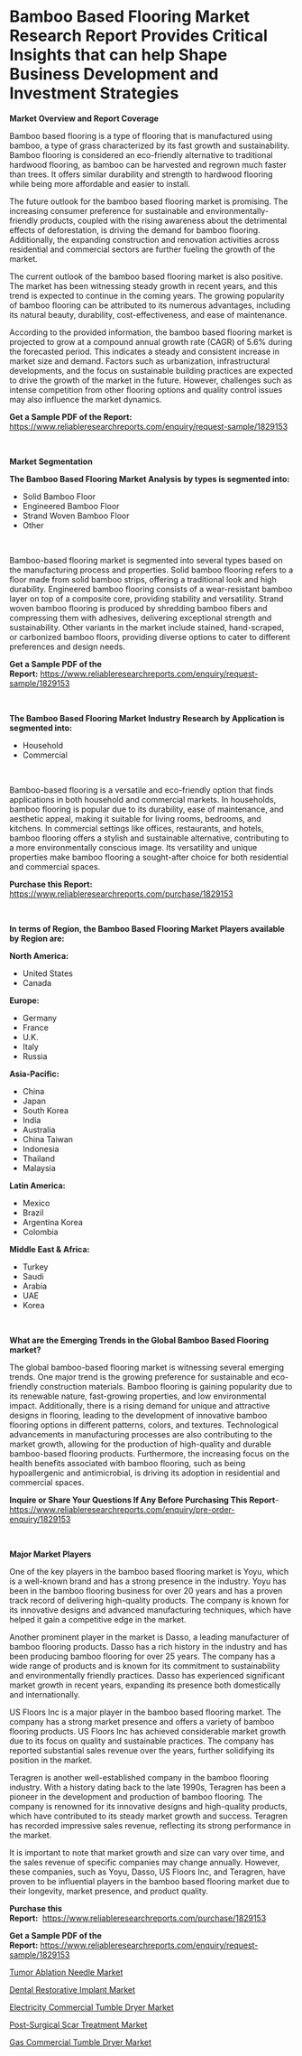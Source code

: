 <p><h1>Bamboo Based Flooring Market Research Report Provides Critical Insights that can help Shape Business Development and Investment Strategies</h1></p><p><strong>Market Overview and Report Coverage</strong></p>
<p><p>Bamboo based flooring is a type of flooring that is manufactured using bamboo, a type of grass characterized by its fast growth and sustainability. Bamboo flooring is considered an eco-friendly alternative to traditional hardwood flooring, as bamboo can be harvested and regrown much faster than trees. It offers similar durability and strength to hardwood flooring while being more affordable and easier to install.</p><p>The future outlook for the bamboo based flooring market is promising. The increasing consumer preference for sustainable and environmentally-friendly products, coupled with the rising awareness about the detrimental effects of deforestation, is driving the demand for bamboo flooring. Additionally, the expanding construction and renovation activities across residential and commercial sectors are further fueling the growth of the market.</p><p>The current outlook of the bamboo based flooring market is also positive. The market has been witnessing steady growth in recent years, and this trend is expected to continue in the coming years. The growing popularity of bamboo flooring can be attributed to its numerous advantages, including its natural beauty, durability, cost-effectiveness, and ease of maintenance.</p><p>According to the provided information, the bamboo based flooring market is projected to grow at a compound annual growth rate (CAGR) of 5.6% during the forecasted period. This indicates a steady and consistent increase in market size and demand. Factors such as urbanization, infrastructural developments, and the focus on sustainable building practices are expected to drive the growth of the market in the future. However, challenges such as intense competition from other flooring options and quality control issues may also influence the market dynamics.</p></p>
<p><strong>Get a Sample PDF of the Report:</strong> <a href="https://www.reliableresearchreports.com/enquiry/request-sample/1829153">https://www.reliableresearchreports.com/enquiry/request-sample/1829153</a></p>
<p>&nbsp;</p>
<p><strong>Market Segmentation</strong></p>
<p><strong>The Bamboo Based Flooring Market Analysis by types is segmented into:</strong></p>
<p><ul><li>Solid Bamboo Floor</li><li>Engineered Bamboo Floor</li><li>Strand Woven Bamboo Floor</li><li>Other</li></ul></p>
<p>&nbsp;</p>
<p><p>Bamboo-based flooring market is segmented into several types based on the manufacturing process and properties. Solid bamboo flooring refers to a floor made from solid bamboo strips, offering a traditional look and high durability. Engineered bamboo flooring consists of a wear-resistant bamboo layer on top of a composite core, providing stability and versatility. Strand woven bamboo flooring is produced by shredding bamboo fibers and compressing them with adhesives, delivering exceptional strength and sustainability. Other variants in the market include stained, hand-scraped, or carbonized bamboo floors, providing diverse options to cater to different preferences and design needs.</p></p>
<p><strong>Get a Sample PDF of the Report:</strong>&nbsp;<a href="https://www.reliableresearchreports.com/enquiry/request-sample/1829153">https://www.reliableresearchreports.com/enquiry/request-sample/1829153</a></p>
<p>&nbsp;</p>
<p><strong>The Bamboo Based Flooring Market Industry Research by Application is segmented into:</strong></p>
<p><ul><li>Household</li><li>Commercial</li></ul></p>
<p>&nbsp;</p>
<p><p>Bamboo-based flooring is a versatile and eco-friendly option that finds applications in both household and commercial markets. In households, bamboo flooring is popular due to its durability, ease of maintenance, and aesthetic appeal, making it suitable for living rooms, bedrooms, and kitchens. In commercial settings like offices, restaurants, and hotels, bamboo flooring offers a stylish and sustainable alternative, contributing to a more environmentally conscious image. Its versatility and unique properties make bamboo flooring a sought-after choice for both residential and commercial spaces.</p></p>
<p><strong>Purchase this Report:</strong>&nbsp; <a href="https://www.reliableresearchreports.com/purchase/1829153">https://www.reliableresearchreports.com/purchase/1829153</a></p>
<p>&nbsp;</p>
<p><strong>In terms of Region, the Bamboo Based Flooring Market Players available by Region are:</strong></p>
<p>
    <p> <strong> North America: </strong>
        <ul>
            <li>United States</li>
            <li>Canada</li>
        </ul>
        </p> 
    <p> <strong> Europe: </strong>
        <ul>
            <li>Germany</li>
            <li>France</li>
            <li>U.K.</li>
            <li>Italy</li>
            <li>Russia</li>
        </ul>
        </p> 
    <p> <strong> Asia-Pacific: </strong>
        <ul>
            <li>China</li>
            <li>Japan</li>
            <li>South Korea</li>
            <li>India</li>
            <li>Australia</li>
            <li>China Taiwan</li>
            <li>Indonesia</li>
            <li>Thailand</li>
            <li>Malaysia</li>
        </ul>
        </p> 
    <p> <strong> Latin America: </strong>
        <ul>
            <li>Mexico</li>
            <li>Brazil</li>
            <li>Argentina Korea</li>
            <li>Colombia</li>
        </ul>
        </p> 
    <p> <strong> Middle East & Africa: </strong>
        <ul>
            <li>Turkey</li>
            <li>Saudi</li>
            <li>Arabia</li>
            <li>UAE</li>
            <li>Korea</li>
        </ul>
    </p>
    </p>
<p>&nbsp;</p>
<p><strong>What are the Emerging Trends in the Global Bamboo Based Flooring market?</strong></p>
<p><p>The global bamboo-based flooring market is witnessing several emerging trends. One major trend is the growing preference for sustainable and eco-friendly construction materials. Bamboo flooring is gaining popularity due to its renewable nature, fast-growing properties, and low environmental impact. Additionally, there is a rising demand for unique and attractive designs in flooring, leading to the development of innovative bamboo flooring options in different patterns, colors, and textures. Technological advancements in manufacturing processes are also contributing to the market growth, allowing for the production of high-quality and durable bamboo-based flooring products. Furthermore, the increasing focus on the health benefits associated with bamboo flooring, such as being hypoallergenic and antimicrobial, is driving its adoption in residential and commercial spaces.</p></p>
<p><strong>Inquire or Share Your Questions If Any Before Purchasing This Report</strong>- <a href="https://www.reliableresearchreports.com/enquiry/pre-order-enquiry/1829153">https://www.reliableresearchreports.com/enquiry/pre-order-enquiry/1829153</a></p>
<p>&nbsp;</p>
<p><strong>Major Market Players</strong></p>
<p><p>One of the key players in the bamboo based flooring market is Yoyu, which is a well-known brand and has a strong presence in the industry. Yoyu has been in the bamboo flooring business for over 20 years and has a proven track record of delivering high-quality products. The company is known for its innovative designs and advanced manufacturing techniques, which have helped it gain a competitive edge in the market.</p><p>Another prominent player in the market is Dasso, a leading manufacturer of bamboo flooring products. Dasso has a rich history in the industry and has been producing bamboo flooring for over 25 years. The company has a wide range of products and is known for its commitment to sustainability and environmentally friendly practices. Dasso has experienced significant market growth in recent years, expanding its presence both domestically and internationally.</p><p>US Floors Inc is a major player in the bamboo based flooring market. The company has a strong market presence and offers a variety of bamboo flooring products. US Floors Inc has achieved considerable market growth due to its focus on quality and sustainable practices. The company has reported substantial sales revenue over the years, further solidifying its position in the market.</p><p>Teragren is another well-established company in the bamboo flooring industry. With a history dating back to the late 1990s, Teragren has been a pioneer in the development and production of bamboo flooring. The company is renowned for its innovative designs and high-quality products, which have contributed to its steady market growth and success. Teragren has recorded impressive sales revenue, reflecting its strong performance in the market.</p><p>It is important to note that market growth and size can vary over time, and the sales revenue of specific companies may change annually. However, these companies, such as Yoyu, Dasso, US Floors Inc, and Teragren, have proven to be influential players in the bamboo based flooring market due to their longevity, market presence, and product quality.</p></p>
<p><strong>Purchase this Report:</strong>&nbsp;&nbsp;<a href="https://www.reliableresearchreports.com/purchase/1829153">https://www.reliableresearchreports.com/purchase/1829153</a></p>
<p></p>
<p><strong>Get a Sample PDF of the Report:</strong>&nbsp;<a href="https://www.reliableresearchreports.com/enquiry/request-sample/1829153">https://www.reliableresearchreports.com/enquiry/request-sample/1829153</a></p>
<p><p><a href="https://www.linkedin.com/pulse/tumor-ablation-needle-market-challenges-opportunities/">Tumor Ablation Needle Market</a></p><p><a href="https://www.linkedin.com/pulse/dental-restorative-implant-market-share-amp-new-trends/">Dental Restorative Implant Market</a></p><p><a href="https://medium.com/@under.noon.tower/electricity-commercial-tumble-dryer-market-the-key-to-successful-business-strategy-forecast-till-aeb9660994ee">Electricity Commercial Tumble Dryer Market</a></p><p><a href="https://www.linkedin.com/pulse/post-surgical-scar-treatment-market-challenges-opportunities/">Post-Surgical Scar Treatment Market</a></p><p><a href="https://medium.com/@blow.allow.stir/gas-commercial-tumble-dryer-market-furnishes-information-on-market-share-market-trends-and-market-02eaaf21df53">Gas Commercial Tumble Dryer Market</a></p></p>